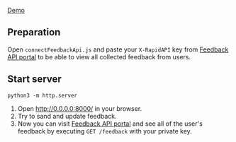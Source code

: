 [Demo](https://yarokon.github.io/feedback-api-examples/examples/vanilla-js/)

## Preparation

Open `connectFeedbackApi.js` and paste your `X-RapidAPI` key from [Feedback API portal](https://rapidapi.com/blips-and-chitz-blips-and-chitz-default/api/feedback-api5)
to be able to view all collected feedback from users.

## Start server
```
python3 -m http.server
```

1. Open http://0.0.0.0:8000/ in your browser.
2. Try to sand and update feedback.
3. Now you can visit [Feedback API portal](https://rapidapi.com/blips-and-chitz-blips-and-chitz-default/api/feedback-api5)
and see all of the user's feedback by executing `GET /feedback` with your private key.
